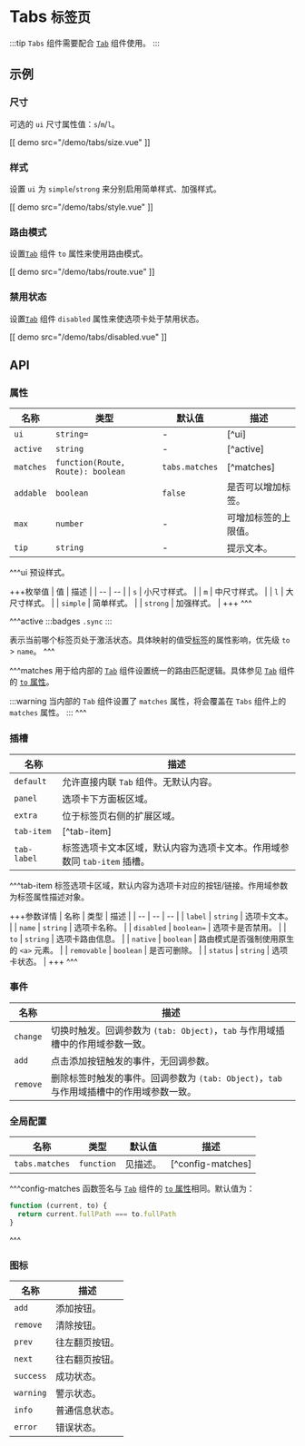 # Tabs <small>标签页</small>

:::tip
`Tabs` 组件需要配合 [`Tab`](/components/tab) 组件使用。
:::

## 示例

### 尺寸

可选的 `ui` 尺寸属性值：`s`/`m`/`l`。

[[ demo src="/demo/tabs/size.vue" ]]

### 样式

设置 `ui` 为 `simple`/`strong` 来分别启用简单样式、加强样式。

[[ demo src="/demo/tabs/style.vue" ]]

### 路由模式

设置[`Tab`](/components/tab) 组件 `to` 属性来使用路由模式。

[[ demo src="/demo/tabs/route.vue" ]]

### 禁用状态

设置[`Tab`](/components/tab) 组件 `disabled` 属性来使选项卡处于禁用状态。

[[ demo src="/demo/tabs/disabled.vue" ]]

## API

### 属性

| 名称 | 类型 | 默认值 | 描述 |
| -- | -- | -- | -- |
| `ui` | `string=` | - | [^ui] |
| `active` | `string` | - | [^active] |
| `matches` | `function(Route, Route): boolean` | `tabs.matches` | [^matches] |
| `addable` | `boolean` | `false` | 是否可以增加标签。 |
| `max` | `number` | - | 可增加标签的上限值。 |
| `tip` | `string` | - | 提示文本。 |

^^^ui
预设样式。

+++枚举值
| 值 | 描述 |
| -- | -- |
| `s` | 小尺寸样式。 |
| `m` | 中尺寸样式。 |
| `l` | 大尺寸样式。 |
| `simple` | 简单样式。 |
| `strong` | 加强样式。 |
+++
^^^

^^^active
:::badges
`.sync`
:::

表示当前哪个标签页处于激活状态。具体映射的值受[标签](/components/tab)的属性影响，优先级 `to` > `name`。
^^^

^^^matches
用于给内部的 [`Tab`](/components/tab) 组件设置统一的路由匹配逻辑。具体参见 [`Tab`](/components/tab) 组件的 [`to` 属性](/components/tab#属性)。

:::warning
当内部的 `Tab` 组件设置了 `matches` 属性，将会覆盖在 `Tabs` 组件上的 `matches` 属性。
:::
^^^

### 插槽

| 名称 | 描述 |
| -- | -- |
| `default` | 允许直接内联 `Tab` 组件。无默认内容。 |
| `panel` | 选项卡下方面板区域。 |
| `extra` | 位于标签页右侧的扩展区域。 |
| `tab-item` | [^tab-item] |
| `tab-label` | 标签选项卡文本区域，默认内容为选项卡文本。作用域参数同 `tab-item` 插槽。 |

^^^tab-item
标签选项卡区域，默认内容为选项卡对应的按钮/链接。作用域参数为标签属性描述对象。

+++参数详情
| 名称 | 类型 | 描述 |
| -- | -- | -- |
| `label` | `string` | 选项卡文本。 |
| `name` | `string` | 选项卡名称。 |
| `disabled` | `boolean=` | 选项卡是否禁用。 |
| `to` | `string` | 选项卡路由信息。 |
| `native` | `boolean` | 路由模式是否强制使用原生的 `<a>` 元素。 |
| `removable` | `boolean` | 是否可删除。 |
| `status` | `string` | 选项卡状态。 |
+++
^^^

### 事件

| 名称 | 描述 |
| -- | -- |
| `change` | 切换时触发。回调参数为 `(tab: Object)`，`tab` 与作用域插槽中的作用域参数一致。 |
| `add` | 点击添加按钮触发的事件，无回调参数。 |
| `remove` | 删除标签时触发的事件。回调参数为 `(tab: Object)`，`tab` 与作用域插槽中的作用域参数一致。 |

### 全局配置

| 名称 | 类型 | 默认值 | 描述 |
| -- | -- | -- | -- |
| `tabs.matches` | `function` | 见描述。 | [^config-matches] |

^^^config-matches
函数签名与 [`Tab`](/components/tab) 组件的 [`to` 属性](/components/tab#属性)相同。默认值为：

```js
function (current, to) {
  return current.fullPath === to.fullPath
}
```
^^^

### 图标

| 名称 | 描述 |
| -- | -- |
| `add` | 添加按钮。 |
| `remove` | 清除按钮。 |
| `prev` | 往左翻页按钮。 |
| `next` | 往右翻页按钮。 |
| `success` | 成功状态。 |
| `warning` | 警示状态。 |
| `info` | 普通信息状态。 |
| `error` | 错误状态。 |
